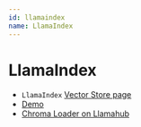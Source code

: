 ```yaml
---
id: llamaindex
name: LlamaIndex
---
```


# LlamaIndex

- `LlamaIndex` [Vector Store page](https://docs.llamaindex.ai/en/stable/examples/vector_stores/ChromaIndexDemo.html)
- [Demo](https://github.com/jerryjliu/llama_index/blob/main/docs/examples/vector_stores/ChromaIndexDemo.ipynb)
- [Chroma Loader on Llamahub](https://llamahub.ai/l/chroma)
